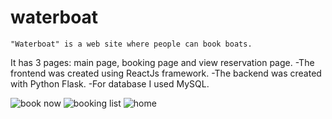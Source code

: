 # waterboat

    "Waterboat" is a web site where people can book boats.
It has 3 pages: main page, booking page and view reservation page. 
-The frontend was created using ReactJs framework.
-The backend was created with Python Flask. 
-For database I used MySQL.


![book now](https://user-images.githubusercontent.com/63923347/191661594-cf955fb1-1c10-44f0-a816-2ab670223e9b.png)
![booking list](https://user-images.githubusercontent.com/63923347/191661598-2e39a544-bc1f-45ef-8beb-80f1ccdd1294.png)
![home](https://user-images.githubusercontent.com/63923347/191661600-33433f3d-e942-4fea-bd9c-f25c25afcd51.png)
